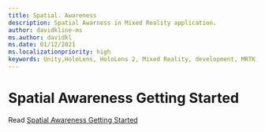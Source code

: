 ```yaml
---
title: Spatial. Awareness
description: Spatial Awarness in Mixed Reality application.
author: davidkline-ms
ms.author: davidkl
ms.date: 01/12/2021
ms.localizationpriority: high
keywords: Unity,HoloLens, HoloLens 2, Mixed Reality, development, MRTK,
---
```


# Spatial Awareness Getting Started

Read [Spatial Awareness Getting Started](../features/spatial-awareness/spatial-awareness-getting-started.md)
